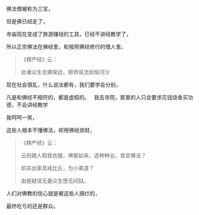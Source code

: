 佛法僧被称为三宝，

但是佛已经走了，

寺庙现在变成了旅游赚钱的工具，已经不讲经教学了，

所以正宗佛法在佛经里，和按照佛经修行的僧人里。

> 《楞严经》云： 
> 
> 此诸众生去佛渐远，邪师说法如恒河沙

现在社会很乱，什么说法都有，我们要学会分别，

凡是和佛经不相符的，都是虚假的。
&nbsp;
我去寺院，那里的人只会要求花钱烧香买功德，不会讲经教学

我呵呵一笑，

这些人根本不懂佛法，却用佛经敛财，


> 《楞严经》云： 
> 
> 云何贼人假我衣服，禆贩如来，造种种业，皆言佛法？
> 
> 却非出家具戒比丘，为小乘道？
> 
> 由是疑误无量众生堕无间狱。

人们对佛教的信心就是被这些人搞烂的，

最终吃亏的还是群众。
